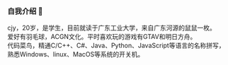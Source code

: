 ### 自我介绍 👋
cjy，20岁，是学生，目前就读于广东工业大学，来自广东河源的鼠鼠一枚。  
爱好有羽毛球，ACGN文化。平时喜欢玩的游戏有GTAV和明日方舟。  
代码菜鸟，精通C/C++、C#、Java、Python、JavaScript等语言的名称拼写，熟悉Windows、linux、MacOS等系统的开关机。
<!--
**Chynsh/Chynsh** is a ✨ _special_ ✨ repository because its `README.md` (this file) appears on your GitHub profile.

Here are some ideas to get you started:

- 🔭 I’m currently working on ...
- 🌱 I’m currently learning ...
- 👯 I’m looking to collaborate on ...
- 🤔 I’m looking for help with ...
- 💬 Ask me about ...
- 📫 How to reach me: ...
- 😄 Pronouns: ...
- ⚡ Fun fact: ...
-->
